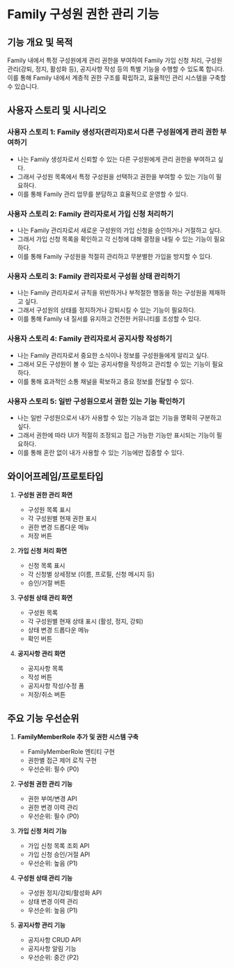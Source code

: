 # Family 구성원 권한 관리 기능

## 기능 개요 및 목적
Family 내에서 특정 구성원에게 관리 권한을 부여하여 Family 가입 신청 처리, 구성원 관리(강퇴, 정지, 활성화 등), 공지사항 작성 등의 특별 기능을 수행할 수 있도록 합니다. 이를 통해 Family 내에서 계층적 권한 구조를 확립하고, 효율적인 관리 시스템을 구축할 수 있습니다.

## 사용자 스토리 및 시나리오

### 사용자 스토리 1: Family 생성자(관리자)로서 다른 구성원에게 관리 권한 부여하기
- 나는 Family 생성자로서 신뢰할 수 있는 다른 구성원에게 관리 권한을 부여하고 싶다.
- 그래서 구성원 목록에서 특정 구성원을 선택하고 권한을 부여할 수 있는 기능이 필요하다.
- 이를 통해 Family 관리 업무를 분담하고 효율적으로 운영할 수 있다.

### 사용자 스토리 2: Family 관리자로서 가입 신청 처리하기
- 나는 Family 관리자로서 새로운 구성원의 가입 신청을 승인하거나 거절하고 싶다.
- 그래서 가입 신청 목록을 확인하고 각 신청에 대해 결정을 내릴 수 있는 기능이 필요하다.
- 이를 통해 Family 구성원을 적절히 관리하고 무분별한 가입을 방지할 수 있다.

### 사용자 스토리 3: Family 관리자로서 구성원 상태 관리하기
- 나는 Family 관리자로서 규칙을 위반하거나 부적절한 행동을 하는 구성원을 제재하고 싶다.
- 그래서 구성원의 상태를 정지하거나 강퇴시킬 수 있는 기능이 필요하다.
- 이를 통해 Family 내 질서를 유지하고 건전한 커뮤니티를 조성할 수 있다.

### 사용자 스토리 4: Family 관리자로서 공지사항 작성하기
- 나는 Family 관리자로서 중요한 소식이나 정보를 구성원들에게 알리고 싶다.
- 그래서 모든 구성원이 볼 수 있는 공지사항을 작성하고 관리할 수 있는 기능이 필요하다.
- 이를 통해 효과적인 소통 채널을 확보하고 중요 정보를 전달할 수 있다.

### 사용자 스토리 5: 일반 구성원으로서 권한 있는 기능 확인하기
- 나는 일반 구성원으로서 내가 사용할 수 있는 기능과 없는 기능을 명확히 구분하고 싶다.
- 그래서 권한에 따라 UI가 적절히 조정되고 접근 가능한 기능만 표시되는 기능이 필요하다.
- 이를 통해 혼란 없이 내가 사용할 수 있는 기능에만 집중할 수 있다.

## 와이어프레임/프로토타입

1. **구성원 권한 관리 화면**
   - 구성원 목록 표시
   - 각 구성원별 현재 권한 표시
   - 권한 변경 드롭다운 메뉴
   - 저장 버튼

2. **가입 신청 처리 화면**
   - 신청 목록 표시
   - 각 신청별 상세정보 (이름, 프로필, 신청 메시지 등)
   - 승인/거절 버튼

3. **구성원 상태 관리 화면**
   - 구성원 목록
   - 각 구성원별 현재 상태 표시 (활성, 정지, 강퇴)
   - 상태 변경 드롭다운 메뉴
   - 확인 버튼

4. **공지사항 관리 화면**
   - 공지사항 목록
   - 작성 버튼
   - 공지사항 작성/수정 폼
   - 저장/취소 버튼

## 주요 기능 우선순위

1. **FamilyMemberRole 추가 및 권한 시스템 구축**
   - FamilyMemberRole 엔티티 구현
   - 권한별 접근 제어 로직 구현
   - 우선순위: 필수 (P0)

2. **구성원 권한 관리 기능**
   - 권한 부여/변경 API
   - 권한 변경 이력 관리
   - 우선순위: 필수 (P0)

3. **가입 신청 처리 기능**
   - 가입 신청 목록 조회 API
   - 가입 신청 승인/거절 API
   - 우선순위: 높음 (P1)

4. **구성원 상태 관리 기능**
   - 구성원 정지/강퇴/활성화 API
   - 상태 변경 이력 관리
   - 우선순위: 높음 (P1)

5. **공지사항 관리 기능**
   - 공지사항 CRUD API
   - 공지사항 알림 기능
   - 우선순위: 중간 (P2)
